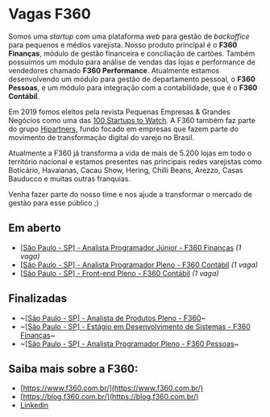 # Vagas F360
Somos uma _startup_ com uma plataforma _web_ para gestão de _backoffice_ para pequenos e médios varejista. Nosso produto principal é o **F360 Finanças**, módulo de gestão financeira e conciliação de cartões. Também possuímos um módulo para análise de vendas das lojas e performance de vendedores chamado **F360 Performance**. Atualmente estamos desenvolvendo um módulo para gestão de departamento pessoal, o **F360 Pessoas**, e um módulo para integração com a contabilidade, que é o **F360 Contábil**.

Em 2019 fomos eleitos pela revista Pequenas Empresas & Grandes Negócios como uma das [100 Startups to Watch](https://revistapegn.globo.com/Startups/noticia/2019/05/100-startups-brasileiras-para-voce-ficar-de-olho.html). A F360 também faz parte do grupo [Hipartners](https://www.hipartners.com.br/), fundo focado em empresas que fazem parte do movimento de transformação digital do varejo no Brasil.

Atualmente a F360 já transforma a vida de mais de 5.200 lojas em todo o território nacional e estamos presentes nas principais redes varejistas como Boticário, Havaianas, Cacau Show, Hering, Chilli Beans, Arezzo, Casas Bauducco e muitas outras franquias. 

Venha fazer parte do nosso time e nos ajude a transformar o mercado de gestão para esse público ;)

## Em aberto
- [[São Paulo - SP] - Analista Programador Júnior - F360 Finanças](vagas/analista-programador-junior-f360-financas.md) _(1 vaga)_
- [[São Paulo - SP] - Analista Programador Pleno - F360 Contábil](vagas/analista-programador-pleno-f360-contabil.md) _(1 vaga)_
- [[São Paulo - SP] - Front-end Pleno - F360 Contábil](vagas/front-end-pleno-f360-contabil.md) _(1 vaga)_

## Finalizadas
- ~[[São Paulo - SP] - Analista de Produtos Pleno - F360](vagas/analista-produtos-pleno-f360.md)~
- ~[[São Paulo - SP] - Estágio em Desenvolvimento de Sistemas - F360 Finanças](vagas/estagio-desenvolvimento-de-sistemas-f360-financas.md)~
- ~[[São Paulo - SP] - Analista Programador Pleno - F360 Pessoas](vagas/analista-programador-pleno-f360-pessoas.md)~

## Saiba mais sobre a F360:
- [https://www.f360.com.br/](https://www.f360.com.br/)
- [https://blog.f360.com.br/](https://blog.f360.com.br/)
- [Linkedin](https://www.linkedin.com/company/f-360)
